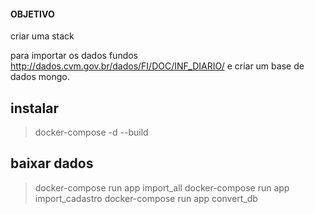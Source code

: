 #### OBJETIVO
criar uma stack

para importar os dados fundos 
http://dados.cvm.gov.br/dados/FI/DOC/INF_DIARIO/
e criar um base de dados mongo.


## instalar
> docker-compose -d --build 

## baixar dados
> docker-compose run app import_all
> docker-compose run app import_cadastro
> docker-compose run app convert_db